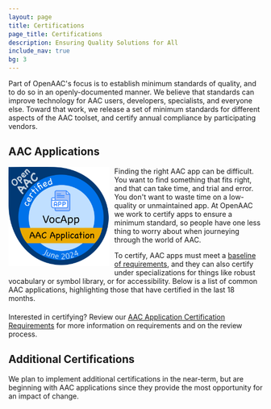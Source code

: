```yaml
---
layout: page
title: Certifications
page_title: Certifications
description: Ensuring Quality Solutions for All
include_nav: true
bg: 3
---
```

<style>
  a.caption {
    display: inline-block;
    padding: 5px 10px;
    border: 1px solid #aaa;
    border-radius: 10px;
    margin-bottom: 10px;
    text-align: center;
    max-width: 50%;
    margin-right: 15px;
  }
  a.caption img {
    height: 110px;
    object-fit: contain;
    object-position: center;
    display: block;
    margin: 0 auto;
    max-width: 200px;
  }
  a.caption.wide {
    min-width: 225px;
    max-width: 50%;
  }
  a.caption .sub {
    display: block;
    height: 43px;
    color: #888;
    overflow: hidden;
    font-weight: normal;
    max-width: 200px;
    font-size: 13px;
    line-height: 14px;
    margin: 0 auto;
  }
  #apps_list {
    margin: 20px 0;
  }
  #apps_list a.caption {
    box-shadow: 3px 3px 5px  #777;
  }
  #other_apps_list {
    margin: 20px 0;
  }
  #other_apps_list a.caption {
    min-width: 125px;
    max-width: 25%;
    filter: grayscale(100%);
    opacity: 0.5;
    font-size: 14px;
  }
  #other_apps_list a.caption .name {
    white-space: nowrap;
    max-width: 100px;
    overflow: hidden;
    display: block;
  }
  #other_apps_list a.caption  img {
    max-width: 125px;
    height: 80px;
  }
  #other_apps_list a.caption  .sub {
    display: none;
  }
</style>
<p>
  Part of OpenAAC's focus is to establish minimum standards of quality, and to do so in an openly-documented
  manner. We believe that standards can improve 
  technology for AAC users, developers, specialists, and 
  everyone else. Toward that work, we release
  a set of minimum standards for different aspects of the
  AAC toolset, and certify annual compliance by participating
  vendors.
</p>
<h2>AAC Applications</h2>
<img src='/images/certs/open-aac-seal.png' class='preview' style='max-width: 200px; float: left; margin-right: 10px; margin-bottom: 5px;'/>
<p>
  Finding the right AAC app can be difficult. You want to find
  something that fits right, and that can take time, and trial
  and error. You don't want to waste time on a low-quality or
  unmaintained app. At OpenAAC we work to certify apps to ensure
  a minimum standard, so people have one less thing to worry 
  about when journeying through the world of AAC.</p>
<p>
  To certify, AAC apps must meet a 
  <a href="https://docs.google.com/document/d/16cDEuHyfhb5xBk-UtEUOVpT0jrnEHwCabFACHM7DVGY/edit?usp=sharing">baseline of requirements</a>,
  and they can also certify under specializations
  for things like robust
  vocabulary or symbol library, or for accessibility. Below is
  a list of common AAC applications, highlighting those that have certified in the last 18 months.
</p>

<div id='apps_list'>
<a href="https://www.inmaninnovations.com/" class="caption wide" style='display: none;'>
  <img src="/images/2024/wordpower.jpeg" alt="">
  <span class='name'>WordPower</span>
  <span class="sub">Nancy Inman’s popular sequenced vocabulary is available on many apps</span>
</a>
</div>
<div id='other_apps_list'>
<a href="https://www.inmaninnovations.com/" class="caption wide" style='display: none;'>
  <img src="/images/2024/wordpower.jpeg" alt="">
  <span class='name'>WordPower</span>
  <span class="sub">Nancy Inman’s popular sequenced vocabulary is available on many apps</span>
</a>
</div>
<script>
  var apps = document.getElementById('apps_list');
  var other_apps = document.getElementById('other_apps_list');
  var app_template = apps.querySelectorAll('.caption')[0];
  var list = window.shuffle(window.app_list || [], (new Date()).getDate());
  if(list.length == 0) {
    list.push({name: "None available", desc: " ", rank: 1});
  }
  var start_num = ((new Date()).getDate() / 30) - 0.5;
  list = list.sort(function(a, b) {
    if(a.rank != b.rank) {
      return a.rank - b.rank;
    }
    start_num = start_num * -1;
    return start_num;
    // return Math.random() - 0.5;
    // return a.name.localeCompare(b.name);
  })
  var cert_cutoff = new Date();
  cert_cutoff.setMonth(cert_cutoff.getMonth() - 18);
  cert_cutoff = cert_cutoff.getTime() / 1000;
  list.forEach(function(item) {
    var app = app_template.cloneNode(true);
    app.setAttribute('href', "/certifications/apps/" + item.id); //item.url || '#');
    app.style.display = 'inline-block';
    app.querySelectorAll('img')[0].setAttribute('src', item.image_url || '#');
    app.querySelectorAll('.name')[0].innerText = item.name || "App";
    app.querySelectorAll('.sub')[0].innerText = item.desc || "No Description";
    if(item.reviewed > cert_cutoff) {
      apps.appendChild(app);
    } else {
      other_apps.appendChild(app);
    }
  });
</script>

<p>Interested in certifying? Review our 
<a href="https://docs.google.com/document/d/16cDEuHyfhb5xBk-UtEUOVpT0jrnEHwCabFACHM7DVGY/edit?usp=sharing">AAC Application Certification Requirements</a> for 
more information on requirements and on the review process.</p>

<h2>Additional Certifications</h2>
<p>We plan to implement additional certifications in the near-term, but are beginning with AAC applications since they provide the most opportunity for an impact of change.</p>
